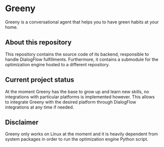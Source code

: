 # Greeny
Greeny is a conversational agent that helps you to have green habits at your home.

## About this repository
This repository contains the source code of its backend, responsible to handle DialogFlow fulfillments.
Furthermore, it contains a submodule for the optimization engine hosted to a different repository.

## Current project status
At the moment Greeny has the base to grow up and learn new skills, no integrations with particular platforms is implemented however. This allows to integrate Greeny with the desired platform through DialogFlow integrations at any time if needed.

## Disclaimer
Greeny only works on Linux at the moment and it is heavily dependent from system packages in order to run the optimization engine Python script.
